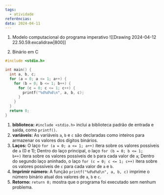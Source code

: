 ```yaml
---
tags:
  - atividade
referências: 
data: 2024-04-11
---
```

1. Modelo computacional do programa imperativo
![[Drawing 2024-04-12 22.50.59.excalidraw|800]]

2. Binário em C
```C
#include <stdio.h>

int main() {
  int a, b, c;
  for (a = 0; a <= 1; a++) {
    for (b = 0; b <= 1; b++) {
      for (c = 0; c <= 1; c++) {
        printf("%d%d%d\n", a, b, c);
      }
    }
  }
  return 0;
}
```

1. **biblioteca:** `#include <stdio.h>` inclui a biblioteca padrão de entrada e saída, como `printf()`.
2. **variáveis:** As variáveis `a`, `b` e `c` são declaradas como inteiros para armazenar os valores dos dígitos binários.
3. **Laços:** O laço `for (a = 0; a <= 1; a++)` itera sobre os valores possíveis de `a` (0 e 1); Dentro do laço principal, o laço `for (b = 0; b <= 1; b++)` itera sobre os valores possíveis de `b` para cada valor de `a`; Dentro do segundo laço aninhado, o laço `for (c = 0; c <= 1; c++)` itera sobre os valores possíveis de `c` para cada valor de `a` e `b`.
6. **Imprimir número:** A função `printf("%d%d%d\n", a, b, c)` imprime o número binário atual dos valores de `a`, `b` e `c`.
7. **Retorno:** `return 0;` mostra que o programa foi executado sem nenhum problema.